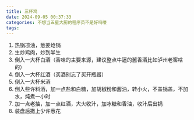 ```yaml
---
title: 三杯鸡
date: 2024-09-05 00:37:33
categories: 不想当五星大厨的程序员不是好吗喽
tags:
---
```


1. 热锅凉油，葱姜炝锅
2. 生炒鸡肉，炒到半生
3. 倒入一大杯白酒（香味的主要来源，建议整点牛逼的酱香酒比如泸州老窖啥的）
4. 倒入一大杯红酒（买酒别忘了买开瓶器）
5. 倒入一大杯米酒
6. 倒入些许料酒，加一点盐和白糖，加胡椒粉和酱油，转小火，不盖锅盖，不加水，炖煮一小时
7. 加一点老抽，加一点红酒，大火收汁，加冰糖和香油，收汁后出锅
8. 装盘后撒上少许葱花
